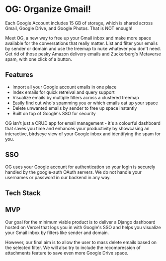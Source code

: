 # OG: Organize Gmail!
Each Google Account includes 15 GB of storage, which is shared across Gmail, Google Drive, and Google Photos. That is NOT enough!

Meet OG, a new way to free up your Gmail inbox and make more space available for the conversations that really matter. List and filter your emails by sender or domain and use the treemap to nuke whatever you don't need. Get rid of those pesky Amazon delivery emails and Zuckerberg's Metaverse spam, with one click of a button.

## Features
- Import all your Google account emails in one place
- Index emails for quick retreival and query support
- Visualize emails by multiple filters across a clustered treemap
- Easily find out who's spamming you or which emails eat up your space
- Delete unwanted emails by sender to free up space instantly
- Built on top of Google's SSO for security

OG isn't just a CRUD app for email management - it's a colourful dashboard that saves you time and enhances your productivity by showcasing an interactive, birdseye view of your Google inbox and identifying the spam for you.

## SSO
OG uses your Google account for authentication so your login is securely handled by the google-auth OAuth servers. We do not handle your usernames or password in our backend in any way.

## Tech Stack

## MVP
Our goal for the minimum viable product is to deliver a Django dashboard hosted on Vercel that logs you in with Google's SSO and helps you visualize your Gmail inbox by filters like sender and domain.

However, our final aim is to allow the user to mass delete emails based on the selected filter. We will also try to include the recompression of attachments feature to save even more Google Drive space.
